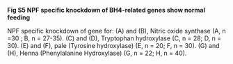 **Fig S5 NPF specific knockdown of BH4-related genes show normal feeding**

NPF specific knockdown of gene for: (A) and (B), Nitric oxide synthase (A, n =30 ; B, n = 27-35). (C) and (D), Tryptophan hydroxylase (C, n = 28; D, n = 30). (E) and (F), pale (Tyrosine hydroxylase) (E, n = 20; F, n = 30). (G) and (H), Henna (Phenylalanine Hydroxylase) (G, n = 22; H, n = 40).
